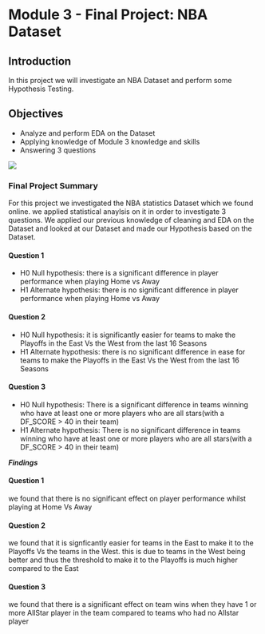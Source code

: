
# Module 3 -  Final Project: NBA Dataset

## Introduction

In this project we will investigate an NBA Dataset and perform some Hypothesis Testing.

## Objectives

* Analyze and perform EDA on the Dataset
* Applying knowledge of Module 3 knowledge and skills
* Answering 3 questions

<img src='https://github.com/KGharib/Test-Gif/blob/master/Lebron.gif'>

### Final Project Summary
For this project we investigated the NBA statistics Dataset which we found online. we applied statistical anaylsis on it in order to investigate 3 questions.
We applied our previous knowledge of cleaning and EDA on the Dataset and looked at our Dataset and made our Hypothesis based on the Dataset.

#### Question 1
* H0 Null hypothesis: there is a significant difference in player performance when playing Home vs Away
* H1 Alternate hypothesis: there is no significant difference in player performance when playing Home vs Away

#### Question 2
* H0 Null hypothesis: it is significantly easier for teams to make the Playoffs in the East Vs the West from the last 16 Seasons 
* H1 Alternate hypothesis: there is no significant difference in ease for teams to make the Playoffs in the East Vs the West from the last 16 Seasons 

#### Question 3
* H0 Null hypothesis: There is a significant difference in teams winning who have at least one or more players who are all stars(with a DF_SCORE > 40 in their team)
* H1 Alternate hypothesis: There is no significant difference in teams winning who have at least one or more players who are all stars(with a DF_SCORE > 40 in their team)

**_Findings_**
#### Question 1
we found that there is no significant effect on player performance whilst playing at Home Vs Away

#### Question 2
we found that it is signficantly easier for teams in the East to make it to the Playoffs Vs the teams in the West. this is due to teams in the West being better and thus the threshold to make it to the Playoffs is much higher compared to the East

#### Question 3
we found that there is a significant effect on team wins when they have 1 or more AllStar player in the team compared to teams who had no Allstar player
